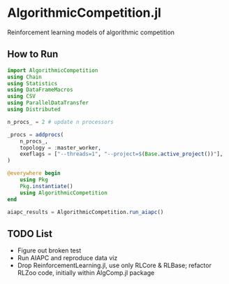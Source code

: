 # AlgorithmicCompetition.jl

Reinforcement learning models of algorithmic competition

## How to Run

```julia
import AlgorithmicCompetition
using Chain
using Statistics
using DataFrameMacros
using CSV
using ParallelDataTransfer
using Distributed

n_procs_ = 2 # update n processors

_procs = addprocs(
    n_procs_,
    topology = :master_worker,
    exeflags = ["--threads=1", "--project=$(Base.active_project())"],
)

@everywhere begin
    using Pkg
    Pkg.instantiate()
    using AlgorithmicCompetition
end

aiapc_results = AlgorithmicCompetition.run_aiapc()
```

## TODO List

- Figure out broken test
- Run AIAPC and reproduce data viz
- Drop ReinforcementLearning.jl, use only RLCore & RLBase; refactor RLZoo code, initially within AlgComp.jl package
